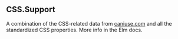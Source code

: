 ## CSS.Support

A combination of the CSS-related data from [caniuse.com](https://caniuse.com/) and all the standardized CSS properties. More info in the Elm docs.
